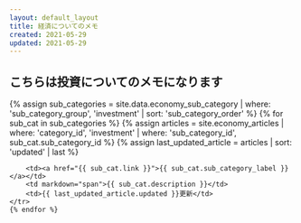 ```yaml
---
layout: default_layout
title: 経済についてのメモ
created: 2021-05-29
updated: 2021-05-29
---
```

## こちらは投資についてのメモになります
<table>
    {% assign sub_categories = site.data.economy_sub_category | where: 'sub_category_group', 'investment'
                                                              | sort: 'sub_category_order' %}
    {% for sub_cat in sub_categories %}
    <tr>
        {% assign articles = site.economy_articles  | where: 'category_id', 'investment'
                                                    | where: 'sub_category_id', sub_cat.sub_category_id %}
        {% assign last_updated_article = articles | sort: 'updated' | last %}

        <td><a href="{{ sub_cat.link }}">{{ sub_cat.sub_category_label }}</a></td>
        <td markdown="span">{{ sub_cat.description }}</td>
        <td>{{ last_updated_article.updated }}更新</td>
    </tr>
    {% endfor %}
</table>
